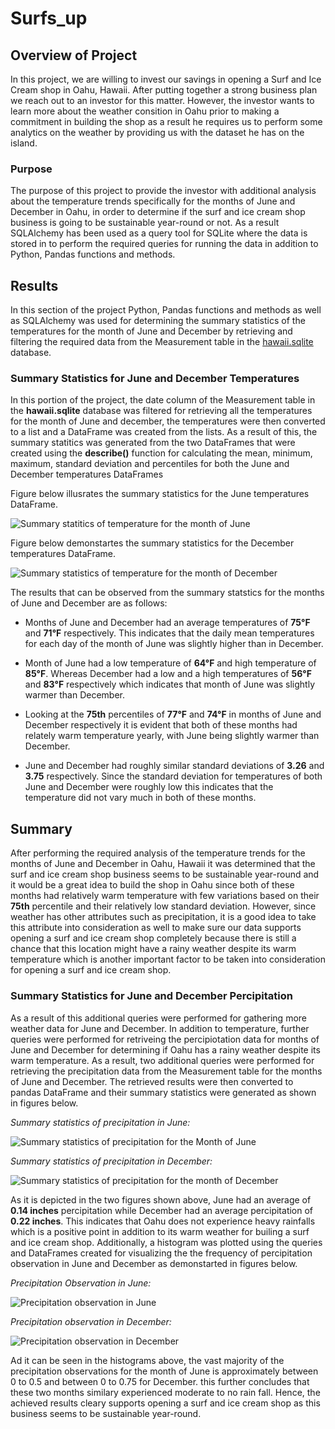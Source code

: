 # Surfs_up

## Overview of Project

In this project, we are willing to invest our savings in opening a Surf and Ice Cream shop in Oahu, Hawaii. After putting together a strong business plan we reach out to an investor for this matter. However, the investor wants to learn more about the weather consition in Oahu prior to making a commitment in building the shop as a result he requires us to perform some analytics on the weather by providing us with the dataset he has on the island.

### Purpose 

The purpose of this project to provide the investor with additional analysis about the temperature trends specifically for the months of June and December in Oahu, in order to determine if the surf and ice cream shop business is going to be sustainable year-round or not. As a result SQLAlchemy has been used as a query tool for SQLite where the data is stored in to perform the required queries for running the data in addition to Python, Pandas functions and methods.

## Results

In this section of the project Python, Pandas functions and methods as well as SQLAlchemy was used for determining the summary statistics of the temperatures for the month of June and December by retrieving and filtering the required data from the Measurement table in the [hawaii.sqlite](hawaii.sqlite) database.

### Summary Statistics for June and December Temperatures

In this portion of the project, the date column of the Measurement table in the **hawaii.sqlite** database was filtered for retrieving all the temperatures for the month of June and december, the temperatures were then converted to a list and a DataFrame was created from the lists. As a result of this, the summary statitics was generated from the two DataFrames that were created using the **describe()** function for calculating the mean, minimum, maximum, standard deviation and percentiles for both the June and December temperatures DataFrames

Figure below illusrates the summary statistics for the June temperatures DataFrame.

![Summary statitics of temperature for the month of June](Resources/June_temps_summary_statistics.png)


Figure below demonstartes the summary statistics for the December temperatures DataFrame.

![Summary statistics of temperature for the month of December](Resources/December_temps_summary_statistics.png)

The results that can be observed from the summary statstics for the months of June and December are as follows:

- Months of June and December had an average temperatures of **75°F** and **71°F** respectively. This indicates that the daily mean temperatures for each day of the month of June was slightly higher than in December.

- Month of June had a low temperature of **64°F** and high temperature of **85°F**. Whereas December had a low and a high temperatures of **56°F** and **83°F** respectively which indicates that month of June was slightly warmer than December.

- Looking at the **75th** percentiles of **77°F** and **74°F** in months of June and December respectively it is evident that both of these months had relately warm temperature yearly, with June being slightly warmer than December.

- June and December had roughly similar standard deviations of **3.26** and **3.75** respectively. Since the standard deviation for temperatures of both June and December were roughly low this indicates that the temperature did not vary much in both of these months.

## Summary

After performing the required analysis of the temperature trends for the months of June and December in Oahu, Hawaii it was determined that the surf and ice cream shop business seems to be sustainable year-round and it would be a great idea to build the shop in Oahu since both of these months had relatively warm temperature with few variations based on  their **75th** percentile and their relatively low standard deviation.  However, since weather has other attributes such as precipitation, it is a good idea to take this attribute into consideration as well to make sure our data supports opening a surf and ice cream shop completely because there is still a chance that this location might have a rainy weather despite its warm temperature which is another important factor to be taken into consideration for opening a surf and ice cream shop. 

### Summary Statistics for June and December Percipitation

As a result of this additional queries were performed for gathering more weather data for June and December. In addition to temperature, further queries were performed for retriveing the percipiotation data for months of June and December for determining if Oahu has a rainy weather despite its warm temperature. As a result, two additional queries were performed for retrieving the precipitation data from the Measurement table for the months of June and December. The retrieved results were then converted to pandas DataFrame and their summary statistics were generated as shown in figures below.

*Summary statistics of precipitation in June:*

![Summary statistics of precipitation for the Month of June](Resources/June_prcp_summary_statistics.png)


*Summary statistics of precipitation in December:*

![Summary statistics of precipitation for the month of December](Resources/December_prcp_summary_statistics.png)


As it is depicted in the two figures shown above, June had an average of **0.14 inches** percipitation while December had an average percipitation of **0.22 inches**. This indicates that Oahu does not experience heavy rainfalls which is a positive point in addition to its warm weather for builing a surf and ice cream shop. Additionally, a histogram was plotted using the queries and DataFrames created for visualizing the the frequency of percipitation observation in June and December as demonstarted in figures below.

*Precipitation Observation in June:*

![Precipitation observation in June](Resources/June_prcp_histogram.png)

*Precipitation observation in December:*

![Precipitation observation in December](Resources/December_prcp_histogram.png)

Ad it can be seen in the histograms above, the vast majority of the precipitation observations for the month of June is approximately between 0 to 0.5 and between 0 to 0.75 for December. this further concludes that these two months similary experienced moderate to no rain fall. Hence, the achieved results cleary supports opening a surf and ice cream shop as this business seems to be sustainable year-round.